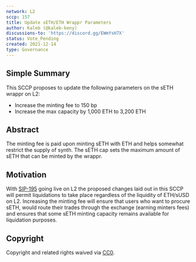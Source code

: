 ```yaml
---
network: L2
sccp: 157
title: Update sETH/ETH Wrappr Parameters
author: Kaleb (@kaleb-keny)
discussions-to: 'https://discord.gg/EWmYsH7X'
status: Vote_Pending
created: 2021-12-14
type: Governance
---
```


## Simple Summary
<!--"If you can't explain it simply, you don't understand it well enough." Provide a simplified and layman-accessible explanation of the SCCP.-->

This SCCP proposes to update the following parameters on the sETH wrappr on L2:
- Increase the minting fee to 150 bp
- Increase the max capacity by 1,000 ETH to 3,200 ETH 

## Abstract
<!--A short (~200 word) description of the variable change proposed.-->

The minting fee is paid upon minting sETH with ETH and helps somewhat restrict the supply of synth. The sETH cap sets the maximum amount of sETH that can be minted by the wrappr.

## Motivation
<!--The motivation is critical for SCCPs that want to update variables within Synthetix. It should clearly explain why the existing variable is not incentive aligned. SCCP submissions without sufficient motivation may be rejected outright.-->

With [SIP-195](https://sips.synthetix.io/sips/sip-195/) going live on L2 the proposed changes laid out in this SCCP will permit liquidations to take place regardless of the liquidity of ETH/sUSD on L2. Increasing the minting fee will ensure that users who want to procure sETH, would route their trades through the exchange (earning minters fees) and ensures that some sETH minting capacity remains available for liquidation purposes.

## Copyright
Copyright and related rights waived via [CC0](https://creativecommons.org/publicdomain/zero/1.0/).

